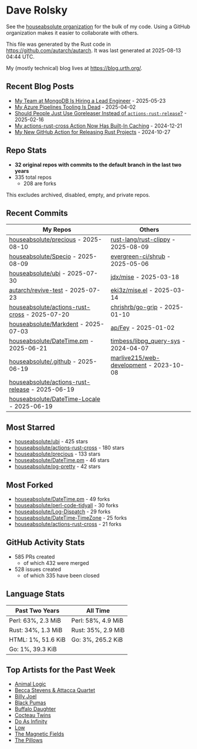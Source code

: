 
# Dave Rolsky

See the [houseabsolute organization](https://github.com/houseabsolute) for the
bulk of my code. Using a GitHub organization makes it easier to collaborate
with others.

This file was generated by the Rust code in
https://github.com/autarch/autarch. It was last generated at 2025-08-13 04:44 UTC.

My (mostly technical) blog lives at https://blog.urth.org/.

## Recent Blog Posts

- [My Team at MongoDB Is Hiring a Lead Engineer](https://blog.urth.org/2025/05/23/my-team-at-mongodb-is-hiring-a-lead-engineer/) - 2025-05-23
- [My Azure Pipelines Tooling Is Dead](https://blog.urth.org/2025/04/02/my-azure-pipelines-tooling-is-dead/) - 2025-04-02
- [Should People Just Use Goreleaser Instead of `actions-rust-release`?](https://blog.urth.org/2025/02/16/should-people-just-use-goreleaser-instead-of-actions-rust-release/) - 2025-02-16
- [My actions-rust-cross Action Now Has Built-In Caching](https://blog.urth.org/2024/12/21/my-actions-rust-cross-action-now-has-built-in-caching/) - 2024-12-21
- [My New GitHub Action for Releasing Rust Projects](https://blog.urth.org/2024/10/27/my-new-github-action-for-releasing-rust-projects/) - 2024-10-27


## Repo Stats
- **32 original repos with commits to the default branch in the last two years**
- 335 total repos
  - 208 are forks

This excludes archived, disabled, empty, and private repos.

## Recent Commits
| My Repos | Others |
|----------|--------|
| [houseabsolute/precious](https://github.com/houseabsolute/precious) - 2025-08-10              | [rust-lang/rust-clippy](https://github.com/rust-lang/rust-clippy) - 2025-08-09                |
| [houseabsolute/Specio](https://github.com/houseabsolute/Specio) - 2025-08-09              | [evergreen-ci/shrub](https://github.com/evergreen-ci/shrub) - 2025-05-06                |
| [houseabsolute/ubi](https://github.com/houseabsolute/ubi) - 2025-07-30              | [jdx/mise](https://github.com/jdx/mise) - 2025-03-18                |
| [autarch/revive-test](https://github.com/autarch/revive-test) - 2025-07-23              | [eki3z/mise.el](https://github.com/eki3z/mise.el) - 2025-03-14                |
| [houseabsolute/actions-rust-cross](https://github.com/houseabsolute/actions-rust-cross) - 2025-07-20              | [chrishrb/go-grip](https://github.com/chrishrb/go-grip) - 2025-01-10                |
| [houseabsolute/Markdent](https://github.com/houseabsolute/Markdent) - 2025-07-03              | [ap/Fey](https://github.com/ap/Fey) - 2025-01-02                |
| [houseabsolute/DateTime.pm](https://github.com/houseabsolute/DateTime.pm) - 2025-06-21              | [timbess/libpg_query-sys](https://github.com/timbess/libpg_query-sys) - 2024-04-07                |
| [houseabsolute/.github](https://github.com/houseabsolute/.github) - 2025-06-19              | [marlive215/web-development](https://github.com/marlive215/web-development) - 2023-10-08                |
| [houseabsolute/actions-rust-release](https://github.com/houseabsolute/actions-rust-release) - 2025-06-19              |                 |
| [houseabsolute/DateTime-Locale](https://github.com/houseabsolute/DateTime-Locale) - 2025-06-19              |                 |


## Most Starred
- [houseabsolute/ubi](https://github.com/houseabsolute/ubi) - 425 stars
- [houseabsolute/actions-rust-cross](https://github.com/houseabsolute/actions-rust-cross) - 180 stars
- [houseabsolute/precious](https://github.com/houseabsolute/precious) - 133 stars
- [houseabsolute/DateTime.pm](https://github.com/houseabsolute/DateTime.pm) - 46 stars
- [houseabsolute/pg-pretty](https://github.com/houseabsolute/pg-pretty) - 42 stars


## Most Forked
- [houseabsolute/DateTime.pm](https://github.com/houseabsolute/DateTime.pm) - 49 forks
- [houseabsolute/perl-code-tidyall](https://github.com/houseabsolute/perl-code-tidyall) - 30 forks
- [houseabsolute/Log-Dispatch](https://github.com/houseabsolute/Log-Dispatch) - 29 forks
- [houseabsolute/DateTime-TimeZone](https://github.com/houseabsolute/DateTime-TimeZone) - 25 forks
- [houseabsolute/actions-rust-cross](https://github.com/houseabsolute/actions-rust-cross) - 21 forks


## GitHub Activity Stats
- 585 PRs created
  - of which 432 were merged
- 528 issues created
  - of which 335 have been closed

## Language Stats
| Past Two Years        | All Time                |
|-----------------------|-------------------------|
| Perl: 63%, 2.3 MiB              | Perl: 58%, 4.9 MiB                |
| Rust: 34%, 1.3 MiB              | Rust: 35%, 2.9 MiB                |
| HTML: 1%, 51.6 KiB              | Go: 3%, 265.2 KiB                |
| Go: 1%, 39.3 KiB              |                 |


## Top Artists for the Past Week
* [Animal Logic](https://musicbrainz.org/artist/26b96cd4-3336-4575-ab12-be3da2252933)
* [Becca Stevens &amp; Attacca Quartet](https://musicbrainz.org/search?query=Becca%20Stevens%20%26%20Attacca%20Quartet&amp;type=artist&amp;method=indexed)
* [Billy Joel](https://musicbrainz.org/artist/64b94289-9474-4d43-8c93-918ccc1920d1)
* [Black Pumas](https://musicbrainz.org/artist/dd569857-d15e-4dbe-baad-b46a5ffe34a0)
* [Buffalo Daughter](https://musicbrainz.org/artist/c71ae637-cbc5-4f57-9c1a-38d691bd3c43)
* [Cocteau Twins](https://musicbrainz.org/artist/000fc734-b7e1-4a01-92d1-f544261b43f5)
* [Do As Infinity](https://musicbrainz.org/artist/b128a994-2400-432d-b26a-8feede87daa8)
* [Low](https://musicbrainz.org/artist/92de643f-fa8f-4e68-b627-4376711b7b33)
* [The Magnetic Fields](https://musicbrainz.org/artist/3ff72a59-f39d-411d-9f93-2d4a86413013)
* [The Pillows](https://musicbrainz.org/search?query=The%20Pillows&amp;type=artist&amp;method=indexed)

